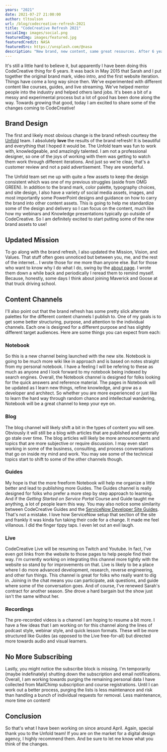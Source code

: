 ```yaml
---
years: "2021"
date: 2021-07-27 21:00:00
author: tltoulson
url: /blog/codecreative-refresh-2021
title: "CodeCreative Refresh 2021"
socialImg: images/social.png
featuredImg: images/featured.jpg
featuredCredit: NASA
featuredSrc: https://unsplash.com/@nasa
description: "New brand, new content, same great resources. After 6 years it was time to do a little spring cleaning around the site. With a new brand, new site design, and a few other changes we're ready for the next 6 years."
---
```


It's still a little hard to believe it, but apparently I have been doing this CodeCreative thing for 6 years. It was back in May 2015 that Sarah and I put together the original brand mark, video intro, and the first website iteration. Things have come a long way since then. We've experimented with different content like courses, guides, and live streaming. We've helped mentor people into the industry and helped others land jobs. It's been a bit of a messy and experimental process but a lot of good has been done along the way. Towards growing that good, today I am excited to share some of the changes coming to CodeCreative!

## Brand Design

The first and likely most obvious change is the brand refresh courtesy the [Unfold][1] team. I absolutely **love** the results of the brand refresh! It is beautiful and everything that I hoped it would be. The Unfold team was fun to work with, knowledgeable, and amazingly talented. I am not a professional designer, so one of the joys of working with them was getting to watch them work through different iterations. And just so we're clear, that's a customer review and not a paid advertisement. They are wonderful. 

The Unfold team set me up with quite a few assets to keep the design consistent which was one of my previous struggles (aside from OMG GREEN). In addition to the brand mark, color palette, typography choices, and site design, I also have a variety of social media assets, images, and most importantly some PowerPoint designs and guidance on how to carry the brand into other content assets. This is going to help me standardize some of the design and delivery so I can focus on the content, much like how my webinars and Knowledge presentations typically go outside of CodeCreative. So I am definitely excited to start putting some of the new brand assets to use!

## Updated Mission

To go along with the brand refresh, I also updated the Mission, Vision, and Values. That stuff often goes unnoticed but between you, me, and the rest of the internet... I wrote those for me more than anyone else. But for those who want to know why I do what I do, swing by the [about page][2]. I wrote them down a while back and periodically I reread them to remind myself. Because, honestly, some days I think about joining Maverick and Goose at that truck driving school.

## Content Channels

I'll also point out that the brand refresh has some pretty slick alternate palettes for the different content channels I publish to. One of my goals is to get some better structuring, purpose, and attention to the individual channels. Each one is designed for a different purpose and has slightly different target audiences. Here are some things you can expect from each:

### Notebook

So this is a new channel being launched with the new site. Notebook is going to be much more wiki like in approach and is based on notes straight from my personal notebook. I have a feeling I will be refering to these as much as anyone and I look forward to my notebook being indexed by search engines. Overall, the Notebook channel is designed for folks looking for the quick answers and reference material. The pages in Notebook will be updated as I learn new things, refine knowledge, and grow as a developer and architect. So whether you are more experienced or just like to learn the hard way through random chance and intellectual wandering, Notebook will be a great channel to keep your eye on.

### Blog

The blog channel will likely shift a bit in the types of content you will see. Obviously it will still be a blog with articles that are published and generally go stale over time. The blog articles will likely be more announcements and topics that are more subjective or require discussion. I may even start working in some of the business, consulting, and process conversations that go on inside my mind and work. You may see some of the technical topics start to shift to some of the other channels though.

### Guides

My hope is that the more freeform Notebook will help me organize a little better and lead to publishing more Guides. The Guides channel is really designed for folks who prefer a more step by step approach to learning. And if the *Getting Started on Service Portal* Course and Guide taught me anything, a lot of people learn this way. You may also notice some similarity between CodeCreative Guides and the [ServiceNow Developer Site Guides][3]. That's not a mistake. I love how ServiceNow setup that section of the site and frankly it was kinda fun taking their code for a change. It made me feel villanous. I did the finger tippy taps. I even let out an evil laugh.

### Live

CodeCreative Live will be resuming on Twitch and Youtube. In fact, I've even got links from the website to those pages to help people find their way. I'm currently working on integrating this channel more tightly with the website so stand by for improvements on that. Live is likely to be a place where I do more advanced development, research, reverse engineering, and other fun things. This channel is great for folks who really want to dig in. Joining in the chat means you can participate, ask questions, and guide where some of the conversation goes. And of course, I've renewed Sarah's contract for another season. She drove a hard bargain but the show just isn't the same without her.

### Recordings

The pre-recorded videos is a channel I am hoping to resume a bit more. I have a few ideas that I am working on for this channel along the lines of podcast style, webinar style, and quick lesson formats. These will be more structured like Guides (as opposed to the Live free-for-all) but directed more towards audio and visual learners.

## No More Subscribing

Lastly, you might notice the subscribe block is missing. I'm temporarily (maybe indefinately) shutting down the subscription and email notifications. Overall, I am working towards purging the remaining personal data I have collected from MailChimp subscription and course registrations. Until I can work out a better process, purging the lists is less maintenance and risk than handling a bunch of individual requests for removal. Less maintenance, more time on content! 

## Conclusion

So that's what I have been working on since around April. Again, special thank you to the Unfold team! If you are on the market for a digital design agency, I highly recommend them. And be sure to let me know what you think of the changes.

[1]: http://unfold.co/
[2]: /about
[3]: https://developer.servicenow.com/dev.do#!/guides